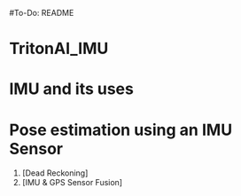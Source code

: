 #To-Do: README
# TritonAI_IMU
# IMU and its uses

# Pose estimation using an IMU Sensor
1. [Dead Reckoning]
2. [IMU & GPS Sensor Fusion]

